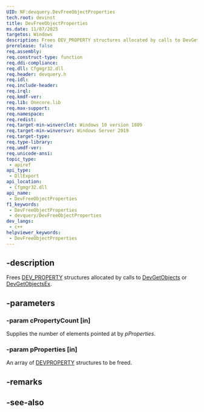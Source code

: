 ```yaml
---
UID: NF:devquery.DevFreeObjectProperties
tech.root: devinst
title: DevFreeObjectProperties
ms.date: 11/07/2025
targetos: Windows
description: Frees DEV_PROPERTY structures allocated by calls to DevGetObjects or DevGetObjectsEx.
prerelease: false
req.assembly: 
req.construct-type: function
req.ddi-compliance: 
req.dll: Cfgmgr32.dll
req.header: devquery.h
req.idl: 
req.include-header: 
req.irql: 
req.kmdf-ver: 
req.lib: Onecore.lib
req.max-support: 
req.namespace: 
req.redist: 
req.target-min-winverclnt: Windows 10 version 1809
req.target-min-winversvr: Windows Server 2019
req.target-type: 
req.type-library: 
req.umdf-ver: 
req.unicode-ansi: 
topic_type:
 - apiref
api_type:
 - DllExport
api_location:
 - Cfgmgr32.dll
api_name:
 - DevFreeObjectProperties
f1_keywords:
 - DevFreeObjectProperties
 - devquery/DevFreeObjectProperties
dev_langs:
 - c++
helpviewer_keywords:
 - DevFreeObjectProperties
---
```


## -description

Frees [DEV_PROPERTY](/windows-hardware/drivers/install/devproperty) structures allocated by calls to [DevGetObjects](nf-devquery-devgetobjects.md) or [DevGetObjectsEx](nf-devquery-devgetobjectsex.md).

## -parameters

### -param cPropertyCount [in]

Supplies the number of elements pointed at by *pProperties*.

### -param pProperties [in]

An array of [DEVPROPERTY](/windows-hardware/drivers/install/devproperty) structures to be freed.

## -remarks

## -see-also

